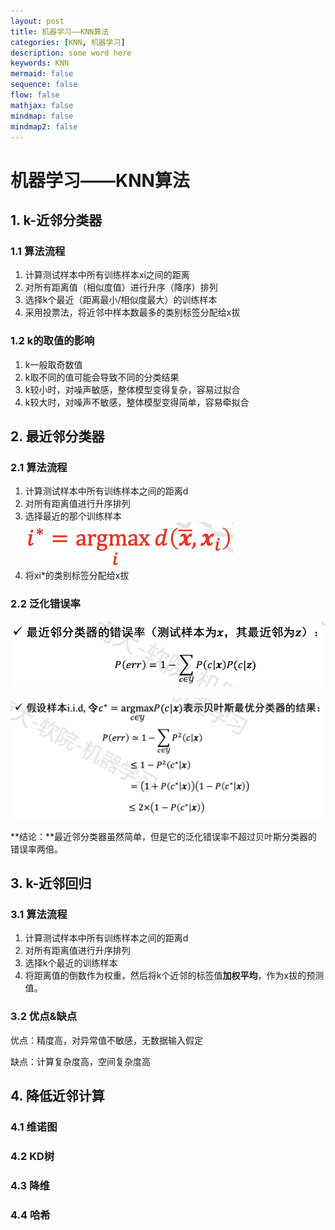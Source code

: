 ```yaml
---
layout: post
title: 机器学习——KNN算法
categories: [KNN, 机器学习]
description: some word here
keywords: KNN
mermaid: false
sequence: false
flow: false
mathjax: false
mindmap: false
mindmap2: false
---
```


# 机器学习——KNN算法

## 1. k-近邻分类器

### 1.1 算法流程

1. 计算测试样本中所有训练样本xi之间的距离
2. 对所有距离值（相似度值）进行升序（降序）排列
3. 选择k个最近（距离最小/相似度最大）的训练样本
4. 采用投票法，将近邻中样本数最多的类别标签分配给x拔

### 1.2 k的取值的影响

1. k一般取奇数值
2. k取不同的值可能会导致不同的分类结果
3. k较小时，对噪声敏感，整体模型变得复杂，容易过拟合
4. k较大时，对噪声不敏感，整体模型变得简单，容易牵拟合

## 2. 最近邻分类器

### 2.1 算法流程

1. 计算测试样本中所有训练样本之间的距离d
2. 对所有距离值进行升序排列
3. 选择最近的那个训练样本![截屏2023-09-13 16.59.57](https://github.com/ShadowOnYOU/images/blob/main/test202309131700971.png?raw=true)
4. 将xi*的类别标签分配给x拔

### 2.2 泛化错误率

![image-20230913170200022](https://github.com/ShadowOnYOU/images/blob/main/test202309131702049.png?raw=true)

![image-20230913170526607](https://github.com/ShadowOnYOU/images/blob/main/test202309131705633.png?raw=true)

**结论：**最近邻分类器虽然简单，但是它的泛化错误率不超过贝叶斯分类器的错误率两倍。

## 3. k-近邻回归

### 3.1 算法流程

1. 计算测试样本中所有训练样本之间的距离d
2. 对所有距离值进行升序排列
3. 选择k个最近的训练样本
4. 将距离值的倒数作为权重，然后将k个近邻的标签值**加权平均**，作为x拔的预测值。

### 3.2 优点&缺点

优点：精度高，对异常值不敏感，无数据输入假定

缺点：计算复杂度高，空间复杂度高

## 4. 降低近邻计算

### 4.1 维诺图

### 4.2 KD树

### 4.3 降维

### 4.4 哈希


